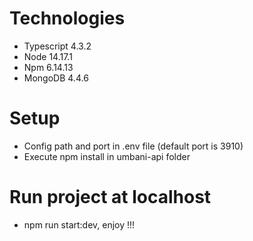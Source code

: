 # Technologies
- Typescript 4.3.2
- Node 14.17.1
- Npm 6.14.13
- MongoDB 4.4.6
# Setup
- Config path and port in .env file (default port is 3910)
- Execute npm install in umbani-api folder
# Run project at localhost
- npm run start:dev, enjoy !!!